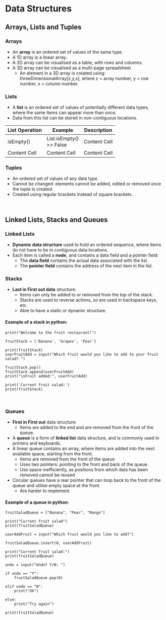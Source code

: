 # Data Structures

## Arrays, Lists and Tuples

### Arrays
- An **array** is an ordered set of values of the same type.
- A 1D array is a linear array.
- A 2D array can be visualised as a table, with rows and columns.
- A 3D array can be visualised as a multi-page spreadsheet
  - An element in a 3D array is created using: threeDimensionalArray[z,y,x], where z = array number, y = row number, x = column number.

### Lists
- A **list** is an ordered set of values of potentially different data types, where the same items can appear more than once.
- Data from this list can be stored in non-contiguous locations.

| List Operation  | Example | Description | 
| ------------- | ------------- | ------------- |
| isEmpty()  | List.isEmpty() <br> >> False | Content Cell  |
| Content Cell  | Content Cell  | Content Cell  |

### Tuples
- An ordered set of values of any data type.
- Cannot be changed: elements cannot be added, edited or removed once the tuple is created.
- Created using regular brackets instead of square brackets.

<br>

## Linked Lists, Stacks and Queues

### Linked Lists
- **Dynamic data structure** used to hold an ordered sequence, where items do not have to be in contiguous data locations.
- Each item is called a **node**, and contains a data field and a pointer field:
  - The **data field** contains the actual data associated with the list.
  - The **pointer field** contains the address of the next item in the list.

### Stacks
- **Last in First out data** structure:
  - Items can only be added to or removed from the top of the stack.
  - Stacks are used to reverse actions, so are used in backspace keys, etc.
  - Able to have a static or dynamic structure.

#### Example of a stack in python:
```
print("Welcome to the fruit restaurant!")

fruitStack = ['Banana', 'Grapes', 'Pear']

print(fruitStack)
userFruitAdd = input("Which fruit would you like to add to your fruit salad? ")

fruitStack.pop()
fruitStack.append(userFruitAdd)
print("\nFruit added:", userFruitAdd)
 
print('Current fruit salad:')
print(fruitStack)
```

<br>

### Queues
- **First in First out** data structure:
  - Items are added to the end and are removed from the front of the queue.
- A **queue** is a form of **linked list** data structure, and is commonly used in printers and keyboards.
- A linear queue contains an array, where items are added into the next available space, starting from the front.
  - Items are removed from the front of the queue
  - Uses two pointers: pointing to the front and back of the queue.
  - Use space inefficiently, as positions from which data has been removed cannot be reused
- Circular queues have a rear pointer that can loop back to the front of the queue and utilise empty space at the front.
  - Are harder to implement

#### Example of a queue in python:
```
fruitSaladQueue = ["Banana", "Pear", "Mango"]
 
print("Current fruit salad")
print(fruitSaladQueue)

userAddFruit = input("Which fruit would you like to add?")

fruitSaladQueue.insert(0, userAddFruit)

print("Current fruit salad:")
print(fruitSaladQueue)

undo = input("Undo? Y/N: ")

if undo == "Y":
    fruitSaladQueue.pop(0)

elif undo == "N":
    print("Ok")

else:
    print("Try again")

print(fruitSaladQueue)
```




















